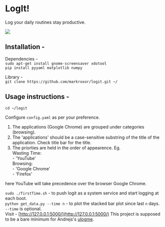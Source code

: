 # LogIt!
Log your daily routines stay productive.

![](https://github.com/markroxor/logit/raw/master/assets/piee.png)

## Installation -
Dependencies -   
`sudo apt-get install gnome-screensaver xdotool`    
`pip install pyyaml matplotlib numpy`  

Library -    
`git clone https://github.com/markroxor/logit.git ~/`           

## Usage instructions -  
`cd ~/logit`        

Configure `config.yaml` as per your preference.    
1. The applications (Google Chrome) are grouped under categories (browsing).
2. The 'applications' should be a case-sensitive substring of the title of the application.
   Check title bar for the title. 
3. The priorties are held in the order of appearence. Eg.       
    Wasting Time:     
    \- 'YouTube'      
    Browsing:       
    \- 'Google Chrome'      
    \- 'Firefox'      

here YouTube will take precedence over the browser Google Chrome.





`sudo ./firstTime.sh` - to push logit as a system service and start logging at each boot.        
`python get_data.py --time n` - to plot the stacked bar plot since last `n` days. `--time` is optional.             
Visit - [http://127.0.0.1:5000/](http://127.0.0.1:5000/) 
This project is supposed to be a bare minimum for Andrejs's [ulogme](https://github.com/karpathy/ulogme).
